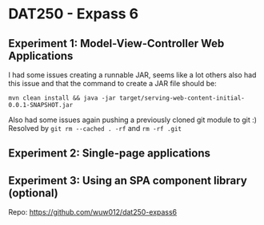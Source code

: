 # DAT250 - Expass 6

## Experiment 1: Model-View-Controller Web Applications
I had some issues creating a runnable JAR, seems like a lot others also had this issue and that the command to create a JAR file should be:

 `mvn clean install && java -jar target/serving-web-content-initial-0.0.1-SNAPSHOT.jar`

Also had some issues again pushing a previously cloned git module to git :) Resolved by `git rm --cached . -rf` and `rm -rf .git`

## Experiment 2: Single-page applications

## Experiment 3: Using an SPA component library (optional)


Repo: https://github.com/wuw012/dat250-expass6
